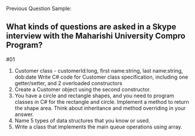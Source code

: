 Previous Question Sample:

## What kinds of questions are asked in a Skype interview with the Maharishi University Compro Program?
#01
1. Customer class - customerId:long, first name:string, last name:string, dob:date
Write C# code for Customer class specification, including one getter/setter, and 2 overloaded constructors
2. Create a Customer object using the second constructor.
3. You have a circle and rectangle shapes, and you need to program classes in C# for the rectangle and circle. Implement a method to return the shape area. Think about inheritance and method overriding in your answer.
4. Name 5 types of data structures that you know or used.
5. Write a class that implements the main queue operations using array.